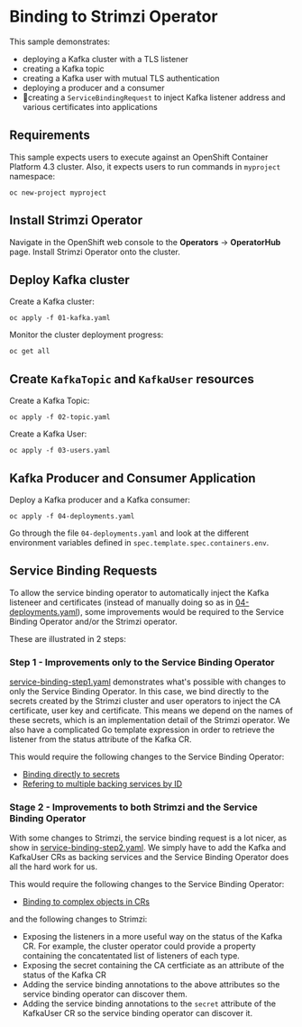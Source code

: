 # Binding to Strimzi Operator

This sample demonstrates:
- deploying a Kafka cluster with a TLS listener
- creating a Kafka topic
- creating a Kafka user with mutual TLS authentication
- deploying a producer and a consumer
- 🚧creating a `ServiceBindingRequest` to inject Kafka listener address and various certificates into applications

## Requirements

This sample expects users to execute against an OpenShift Container Platform 4.3 cluster. Also, it expects users to run commands in `myproject` namespace:

```
oc new-project myproject
```

## Install Strimzi Operator

Navigate in the OpenShift web console to the **Operators** → **OperatorHub** page. Install Strimzi Operator onto the cluster.

## Deploy Kafka cluster

Create a Kafka cluster:

```console
oc apply -f 01-kafka.yaml
```

Monitor the cluster deployment progress:

```console
oc get all
```

## Create `KafkaTopic` and `KafkaUser` resources

Create a Kafka Topic:

```console
oc apply -f 02-topic.yaml
```

Create a Kafka User:

```console
oc apply -f 03-users.yaml
```

## Kafka Producer and Consumer Application

Deploy a Kafka producer and a Kafka consumer:
```console
oc apply -f 04-deployments.yaml
```

Go through the file `04-deployments.yaml` and look at the different environment variables defined in `spec.template.spec.containers.env`.

## Service Binding Requests

To allow the service binding operator to automatically inject the Kafka listeneer and certificates (instead of manually doing so as in [04-deployments.yaml](04-deployments.yaml)), some improvements would be required to the Service Binding Operator and/or the Strimzi operator.

These are illustrated in 2 steps:

### Step 1 - Improvements only to the Service Binding Operator

[service-binding-step1.yaml](service-binding-step1.yaml) demonstrates what's possible with changes to only the Service Binding Operator. In this case, we bind directly to the secrets created by the Strimzi cluster and user operators to inject the CA certificate, user key and certificate. This means we depend on the names of these secrets, which is an implementation detail of the Strimzi operator.  We also have a complicated Go template expression in order to retrieve the listener from the status attribute of the Kafka CR.

This would require the following changes to the Service Binding Operator:
- [Binding directly to secrets](https://github.com/redhat-developer/service-binding-operator/issues/389)
- [Refering to multiple backing services by ID](https://github.com/redhat-developer/service-binding-operator/issues/396)

### Stage 2 - Improvements to both Strimzi and the Service Binding Operator

With some changes to Strimzi, the service binding request is a lot nicer, as show in [service-binding-step2.yaml](service-binding-step2.yaml).  We simply have to add the Kafka and KafkaUser CRs as backing services and the Service Binding Operator does all the hard work for us. 

This would require the following changes to the Service Binding Operator:
- [Binding to complex objects in CRs](https://github.com/redhat-developer/service-binding-operator/issues/361)

and the following changes to Strimzi:
- Exposing the listeners in a more useful way on the status of the Kafka CR. For example, the cluster operator could provide a property containing the concatentated list of listeners of each type.
- Exposing the secret containing the CA certficiate as an attribute of the status of the Kafka CR
- Adding the service binding annotations to the above attributes so the service binding operator can discover them.
- Adding the service binding annotations to the `secret` attribute of the KafkaUser CR so the service binding operator can discover it.
